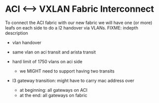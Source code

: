 # ACI <--> VXLAN Fabric Interconnect
To connect the ACI fabric with our new fabric we will have one (or more) leafs on each side to do a l2 handover via
VLANs.
FIXME: indepth description

 * vlan handover
 * same vlan on aci transit and arista transit
 * hard limit of 1750 vlans on aci side
    * we MIGHT need to support having two transits


 * l3 gateway transition: might have to carry mac address over
    * at beginning: all gateways on ACI
    * at the end: all gateways on fabric
